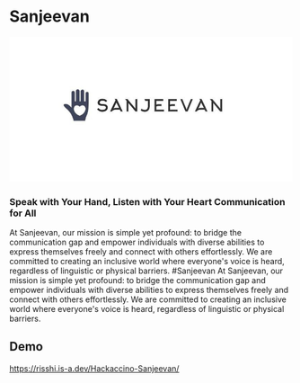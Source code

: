 <h1>Sanjeevan</h1>
<img src="./sanjeevan.jpg"/>
<h3>Speak with Your Hand, Listen with Your Heart Communication for All</h3>

 At Sanjeevan, our mission is simple yet profound: to bridge the communication gap and empower individuals with diverse abilities to express themselves freely and connect with others effortlessly. We are committed to creating an inclusive world where everyone's voice is heard, regardless of linguistic or physical barriers.
#Sanjeevan
 At Sanjeevan, our mission is simple yet profound: to bridge the communication gap and empower individuals with diverse abilities to express themselves freely and connect with others effortlessly. We are committed to creating an inclusive world where everyone's voice is heard, regardless of linguistic or physical barriers.

 
## Demo

https://risshi.is-a.dev/Hackaccino-Sanjeevan/

